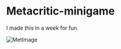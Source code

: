 # Metacritic-minigame
I made this in a week for fun.

![MetImage](https://github.com/periiDevl/Metacritic-minigame/assets/97846999/df7c4f59-4330-44a5-8517-3eb92c8b2f33)
